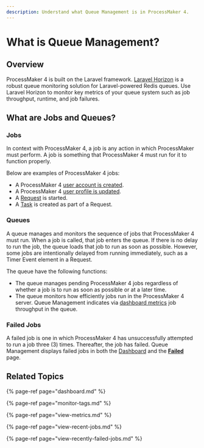 ```yaml
---
description: Understand what Queue Management is in ProcessMaker 4.
---
```


# What is Queue Management?

## Overview

ProcessMaker 4 is built on the Laravel framework. [Laravel Horizon](https://horizon.laravel.com/) is a robust queue monitoring solution for Laravel-powered Redis queues. Use Laravel Horizon to monitor key metrics of your queue system such as job throughput, runtime, and job failures.

## What are Jobs and Queues?

### Jobs

In context with ProcessMaker 4, a job is any action in which ProcessMaker must perform. A job is something that ProcessMaker 4 must run for it to function properly.

Below are examples of ProcessMaker 4 jobs:

* A ProcessMaker 4 [user account is created](../add-users/manage-user-accounts/create-a-user-account.md).
* A ProcessMaker 4 [user profile is updated](../../using-processmaker/profile-settings.md#change-your-profile-settings).
* A [Request](../../using-processmaker/requests/what-is-a-request.md) is started.
* A [Task](../../using-processmaker/task-management/what-is-a-task.md) is created as part of a Request.

### Queues

A queue manages and monitors the sequence of jobs that ProcessMaker 4 must run. When a job is called, that job enters the queue. If there is no delay to run the job, the queue loads that job to run as soon as possible. However, some jobs are intentionally delayed from running immediately, such as a Timer Event element in a Request.

The queue have the following functions:

* The queue manages pending ProcessMaker 4 jobs regardless of whether a job is to run as soon as possible or at a later time.
* The queue monitors how efficiently jobs run in the ProcessMaker 4 server. Queue Management indicates via [dashboard metrics](dashboard.md) job throughput in the queue.

### Failed Jobs

A failed job is one in which ProcessMaker 4 has unsuccessfully attempted to run a job three \(3\) times. Thereafter, the job has failed. Queue Management displays failed jobs in both the [Dashboard](dashboard.md) and the [**Failed**](view-recently-failed-jobs.md) page.

## Related Topics

{% page-ref page="dashboard.md" %}

{% page-ref page="monitor-tags.md" %}

{% page-ref page="view-metrics.md" %}

{% page-ref page="view-recent-jobs.md" %}

{% page-ref page="view-recently-failed-jobs.md" %}

